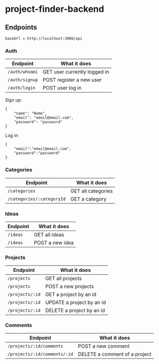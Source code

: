 # project-finder-backend

## Endpoints
```
baseUrl = http://localhost:3000/api
```

### Auth
| Endpoint | What it does |
| --- | --- |
| ``` /auth/whoami ``` | GET user currently logged in |
| ``` /auth/signup ``` | POST register a new user |
| ``` /auth/login ``` | POST user log in |

Sign up:
```
{
    "name": "Name",
    "email": "email@email.com",
    "password": "password"
}
```

Log in:
```
{
    "email":"email@email.com",
    "password":"password"
}
```

### Categories
| Endpoint | What it does |
| --- | --- |
| ``` /categories ``` | GET all categories |
| ``` /categories/:categoryId ``` | GET a category |

### Ideas
| Endpoint | What it does |
| --- | --- |
| ``` /ideas ``` | GET all ideas |
| ``` /ideas ``` | POST a new idea |

### Projects
| Endpoint | What it does |
| --- | --- |
| ``` /projects ``` | GET all projects |
| ``` /projects ``` | POST a new projects |
| ``` /projects/:id ``` | GET a project by an id |
| ``` /projects/:id ``` | UPDATE a project by an id |
| ``` /projects/:id ``` | DELETE a project by an id|

### Comments
| Endpoint | What it does |
| --- | --- |
| ``` /projects/:id/comments ``` | POST a new comment|
| ``` /projects/:id/comments/:id ``` | DELETE a comment of a project|